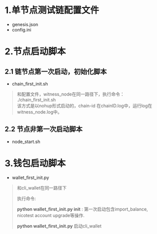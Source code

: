 # 1.单节点测试链配置文件
* genesis.json  
* config.ini  


# 2.节点启动脚本
## 2.1 链节点第一次启动，初始化脚本
* chain_first_init.sh    
> 和配置文件，witness_node在同一路径下，执行命令： ./chain_first_init.sh   
> 该方式是以nohup形式启动的，chain-id 在chainID.log中，运行log在 witness_node.log中。


## 2.2 节点非第一次启动脚本
* node_start.sh  


# 3.钱包启动脚本
* wallet_first_init.py  
> 和cli_wallet在同一路径下   
> 
> 执行命令:  
> 
> **python wallet_first_init.py init** : 第一次启动包含import_balance, nicotest account upgrade等操作.  
> 
> **python wallet_first_init.py**  启动cli_wallet


